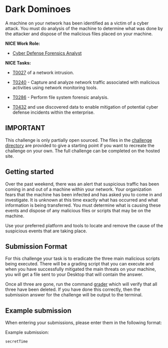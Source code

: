 # Dark Dominoes

A machine on your network has been identified as a victim of a cyber attack. You must do analysis of the machine to determine what was done by the attacker and dispose of the malicious files placed on your machine. 

**NICE Work Role:** 
- [Cyber Defense Forensics Analyst](https://niccs.cisa.gov/workforce-development/nice-framework)

**NICE Tasks:**
- [T0027](https://niccs.cisa.gov/workforce-development/nice-framework) of a network intrusion.  

- [T0240](https://niccs.cisa.gov/workforce-development/nice-framework) - Capture and analyze network traffic associated with malicious activities using network monitoring tools.  

- [T0286](https://niccs.cisa.gov/workforce-development/nice-framework) - Perform file system forensic analysis.  

- [T0432](https://niccs.cisa.gov/workforce-development/nice-framework) and use discovered data to enable mitigation of potential cyber defense incidents within the enterprise.

## IMPORTANT
This challenge is only partially open sourced. The files in the [challenge directory](challenge) are provided to give a starting point if you want to recreate the challenge on your own. The full challenge can be completed on the hosted site.

## Getting started

Over the past weekend, there was an alert that suspicious traffic has been coming in and out of a machine within your network.
Your organization fears that the machine has been infected and has asked you to come in and investigate.
It is unknown at this time exactly what has occurred and what information is being transferred. You must determine what is causing these events and 
dispose of any malicious files or scripts that may be on the machine.    

Use your preferred platform and tools to locate and remove the cause of the suspicious events that are taking place.

## Submission Format
For this challenge your task is to eradicate the three main malicious scripts being executed. There will be a grading script that you can execute and when you have successfully mitigated the main threats on your machine, you will get a file sent to your Desktop that will contain the answer. 

Once all three are gone, run the command [grader](challenge/user/root-desktop/grader.sh) which will verify that all three have been deleted. If you have done this correctly, then the submission answer for the challenge will be output to the terminal.

## Example submission
When entering your submissions, please enter them in the following format:

Example submission:

```
secretTime
```
